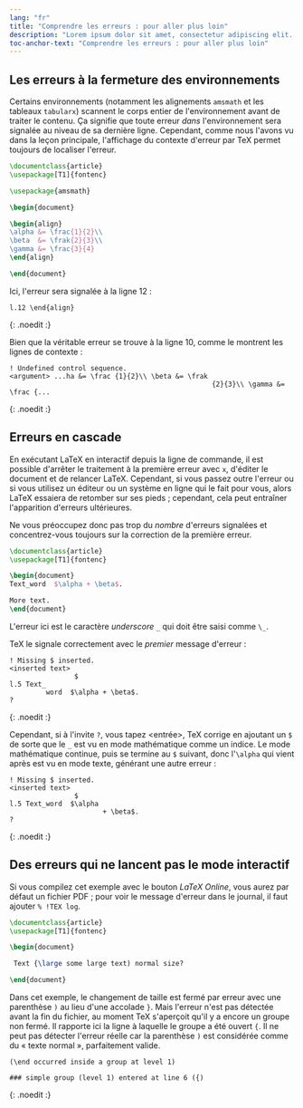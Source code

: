 ```yaml
---
lang: "fr"
title: "Comprendre les erreurs : pour aller plus loin"
description: "Lorem ipsum dolor sit amet, consectetur adipiscing elit. Pellentesque felis orci, faucibus eget sollicitudin vel, varius eget ipsum. Duis sed sodales leo."
toc-anchor-text: "Comprendre les erreurs : pour aller plus loin"
---
```


## Les erreurs à la fermeture des environnements

Certains environnements (notamment les alignements `amsmath` et les tableaux
`tabularx`) scannent le corps entier de l'environnement avant de traiter le
contenu. Ça signifie que toute erreur _dans_ l'environnement sera signalée au
niveau de sa dernière ligne. Cependant, comme nous l'avons vu dans la leçon
principale, l'affichage du contexte d'erreur par TeX permet toujours de
localiser l'erreur.

```latex
\documentclass{article}
\usepackage[T1]{fontenc}

\usepackage{amsmath}

\begin{document}

\begin{align}
\alpha &= \frac{1}{2}\\
\beta  &= \frak{2}{3}\\
\gamma &= \frac{3}{4} 
\end{align}

\end{document}
```

Ici, l'erreur sera signalée à la ligne 12 :

```
l.12 \end{align}
```
{: .noedit :}

Bien que la véritable erreur se trouve à la ligne 10, comme le montrent les
lignes de contexte :

```
! Undefined control sequence.
<argument> ...ha &= \frac {1}{2}\\ \beta &= \frak 
                                                  {2}{3}\\ \gamma &= \frac {...
```
{: .noedit :}


## Erreurs en cascade

En exécutant LaTeX en interactif depuis la ligne de commande, il est possible
d'arrêter le traitement à la première erreur avec `x`, d'éditer le document et
de relancer LaTeX. Cependant, si vous passez outre l'erreur ou si vous utilisez
un éditeur ou un système en ligne qui le fait pour vous, alors LaTeX essaiera
de retomber sur ses pieds ; cependant, cela peut entraîner l'apparition
d'erreurs ultérieures.

Ne vous préoccupez donc pas trop du _nombre_ d'erreurs signalées et
concentrez-vous toujours sur la correction de la première erreur.

```latex
\documentclass{article}
\usepackage[T1]{fontenc}

\begin{document}
Text_word  $\alpha + \beta$.

More text.
\end{document}
```

L'erreur ici est le caractère _underscore_ `_` qui doit être saisi comme `\_`.

TeX le signale correctement avec le _premier_ message d'erreur :

```
! Missing $ inserted.
<inserted text> 
                $
l.5 Text_
         word  $\alpha + \beta$.
?
```
{: .noedit :}

Cependant, si à l'invite `?`, vous tapez <entrée>, TeX corrige en ajoutant
un `$` de sorte que le `_` est vu en mode mathématique comme un indice. Le mode
mathématique continue, puis se termine au `$` suivant, donc l'`\alpha` qui vient
après est vu en mode texte, générant une autre erreur :

```
! Missing $ inserted.
<inserted text> 
                $
l.5 Text_word  $\alpha
                       + \beta$.
? 
```
{: .noedit :}


## Des erreurs qui ne lancent pas le mode interactif

Si vous compilez cet exemple avec le bouton _LaTeX Online_, vous aurez par
défaut un fichier PDF ; pour voir le message d'erreur dans le journal, il faut
ajouter `% !TEX log`.

```latex
\documentclass{article}
\usepackage[T1]{fontenc}

\begin{document}

 Text {\large some large text) normal size?

\end{document}
```

Dans cet exemple, le changement de taille est fermé par erreur avec une
parenthèse `)` au lieu d'une accolade `}`. Mais l'erreur n'est pas détectée
avant la fin du fichier, au moment TeX s'aperçoit qu'il y a encore un groupe
non fermé. Il rapporte ici la ligne à laquelle le groupe a été ouvert `{`. Il
ne peut pas détecter l'erreur réelle car la parenthèse `)` est considérée
comme du « texte normal », parfaitement valide.

```
(\end occurred inside a group at level 1)

### simple group (level 1) entered at line 6 ({)
```
{: .noedit :}


<script>
  window.addEventListener('load', function(){
      if(editors['pre0'] != null) editors['pre0'].moveCursorTo(8, 15, false);
      if(editors['pre3'] != null) editors['pre3'].moveCursorTo(3, 5,  false);
      if(editors['pre6'] != null) editors['pre6'].moveCursorTo(4, 30, false);
  }, false);
</script>
